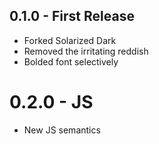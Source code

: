 ## 0.1.0 - First Release
* Forked Solarized Dark
* Removed the irritating reddish
* Bolded font selectively

# 0.2.0 - JS
* New JS semantics
